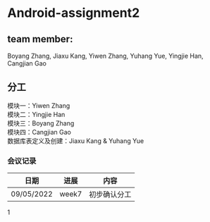# Android-assignment2

## team member:
Boyang Zhang, Jiaxu Kang, Yiwen Zhang, Yuhang Yue, Yingjie Han, Cangjian Gao

## 分工
模块一：Yiwen Zhang  
模块二：Yingjie Han  
模块三：Boyang Zhang  
模块四：Cangjian Gao  
数据库表定义及创建：Jiaxu Kang & Yuhang Yue  


### 会议记录

| 日期 | 进展 | 内容 |
| ------ | ------ | ------ |
| 09/05/2022 | week7 | 初步确认分工 |

1
